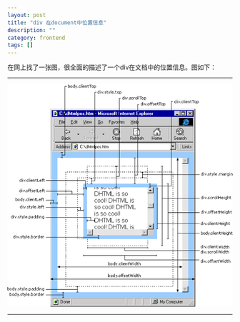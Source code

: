 ```yaml
---
layout: post
title: "div 在document中位置信息"
description: ""
category: frontend
tags: []
---
```


在网上找了一张图，很全面的描述了一个div在文档中的位置信息。图如下：
<br />

---

![div](https://github.com/dnzhu/dnzhu.github.com/blob/master/imgs/bom_info.jpg)

---